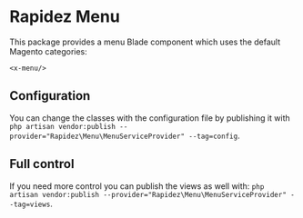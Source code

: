 # Rapidez Menu

This package provides a menu Blade component which uses the default Magento categories:
```
<x-menu/>
```

## Configuration

You can change the classes with the configuration file by publishing it with `php artisan vendor:publish --provider="Rapidez\Menu\MenuServiceProvider" --tag=config`.

## Full control

If you need more control you can publish the views as well with: `php artisan vendor:publish --provider="Rapidez\Menu\MenuServiceProvider" --tag=views`.
